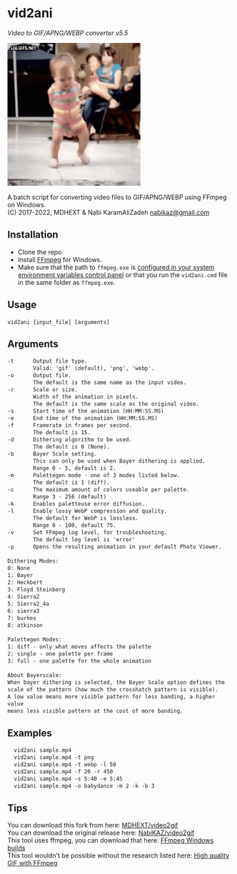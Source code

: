 # vid2ani

*Video to GIF/APNG/WEBP converter v5.5*

![sample gif file generated](sample.gif)

A batch script for converting video files to GIF/APNG/WEBP using FFmpeg on Windows.<br>
(C) 2017-2022, MDHEXT & Nabi KaramAliZadeh <nabikaz@gmail.com>


## Installation
* Clone the repo
* Install [FFmpeg](https://www.ffmpeg.org/download.html#build-windows) for Windows.
* Make sure that the path to `ffmpeg.exe` is 
  [configured in your system environment variables control panel](https://www.wikihow.com/Install-FFmpeg-on-Windows) 
  or that you run the `vid2ani.cmd` file in the same folder as `ffmpeg.exe`.

## Usage
```
vid2ani [input_file] [arguments]
```
## Arguments
```
-t      Output file type.
        Valid: 'gif' (default), 'png', 'webp'.
-o      Output file.
        The default is the same name as the input video.
-r      Scale or size.
        Width of the animation in pixels.
        The default is the same scale as the original video.
-s      Start time of the animation (HH:MM:SS.MS)
-e      End time of the animation (HH:MM:SS.MS)
-f      Framerate in frames per second.
        The default is 15.
-d      Dithering algorithm to be used.
        The default is 0 (None).
-b      Bayer Scale setting.
        This can only be used when Bayer dithering is applied.
        Range 0 - 5, default is 2.
-m      Palettegen mode - one of 3 modes listed below.
        The default is 1 (diff).
-c      The maximum amount of colors useable per palette.
        Range 3 - 256 (default)
-k      Enables paletteuse error diffusion.
-l      Enable lossy WebP compression and quality.
        The default for WebP is lossless.
        Range 0 - 100, default 75.
-v      Set FFmpeg log level, for troubleshooting.
        The default log level is 'error'
-p      Opens the resulting animation in your default Photo Viewer.

Dithering Modes:
0: None
1: Bayer
2: Heckbert
3: Floyd Steinberg
4: Sierra2
5: Sierra2_4a
6: sierra3
7: burkes
8: atkinson

Palettegen Modes:
1: diff - only what moves affects the palette
2: single - one palette per frame
3: full - one palette for the whole animation

About Bayerscale:
When bayer dithering is selected, the Bayer Scale option defines the
scale of the pattern (how much the crosshatch pattern is visible).
A low value means more visible pattern for less banding, a higher value
means less visible pattern at the cost of more banding.
```

## Examples
```
  vid2ani sample.mp4
  vid2ani sample.mp4 -t png
  vid2ani sample.mp4 -t webp -l 50
  vid2ani sample.mp4 -f 20 -r 450
  vid2ani sample.mp4 -s 5:40 -e 5:45
  vid2ani sample.mp4 -o babydance -m 2 -k -b 3
```

## Tips
You can download this fork from here: [MDHEXT/video2gif](https://github.com/MDHEXT/video2gif)<br>
You can download the original release here: [NabiKAZ/video2gif](https://github.com/NabiKAZ/video2gif)<br>
This tool uses ffmpeg, you can download that here: [FFmpeg Windows builds](https://www.ffmpeg.org/download.html#build-windows)<br>
This tool wouldn't be possible without the research listed here: [High quality GIF with FFmpeg](https://blog.pkh.me/p/21-high-quality-gif-with-ffmpeg.html)<br>
